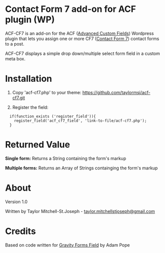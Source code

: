Contact Form 7 add-on for ACF plugin (WP)
=======

ACF-CF7 is an add-on for the ACF (<a href="http://www.advancedcustomfields.com">Advanced Custom Fields</a>) Wordpress plugin that lets you assign one or more CF7 (<a href="http://contactform7.com/">Contact Form 7</a>) contact forms to a post.

ACF-CF7 displays a simple drop down/multiple select form field in a custom meta box.

Installation
=======

1. Copy 'acf-cf7.php' to your theme:
  <a href="https://github.com/taylormsj/acf-cf7.git">https://github.com/taylormsj/acf-cf7.git</a>

2. Register the field:

<pre><code>  if(function_exists ('register_field')){
    register_field('acf_cf7_field', 'link-to-file/acf-cf7.php');
  }
</pre></code>
 
Returned Value
=======

<b>Single form:</b> Returns a String containing the form's markup

<b>Multiple forms:</b> Returns an Array of Strings containging the form's markup

About
=======

Version 1.0

Written by Taylor Mitchell-St.Joseph - <a href="mailto:taylor.mitchellstjoseph@gmail.com">taylor.mitchellstjoseph@gmail.com</a>

Credits
=======

Based on code written for <a href="https://github.com/stormuk/Gravity-Forms-ACF-Field">Gravity Forms Field</a> by Adam Pope
